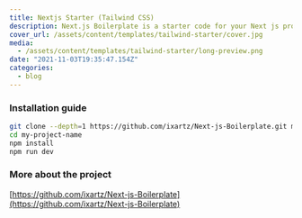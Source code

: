 ```yaml
---
title: Nextjs Starter (Tailwind CSS)
description: Next.js Boilerplate is a starter code for your Next js project by putting developer experience first . Made with Next.js, TypeScript, ESLint, Prettier, Husky, Lint-Staged, VSCode, Netlify, PostCSS, Tailwind CSS.
cover_url: /assets/content/templates/tailwind-starter/cover.jpg
media:
  - /assets/content/templates/tailwind-starter/long-preview.png
date: "2021-11-03T19:35:47.154Z"
categories:
  - blog
---
```


### Installation guide

```sh
git clone --depth=1 https://github.com/ixartz/Next-js-Boilerplate.git my-project-name
cd my-project-name
npm install
npm run dev
```

### More about the project

[https://github.com/ixartz/Next-js-Boilerplate](https://github.com/ixartz/Next-js-Boilerplate)
